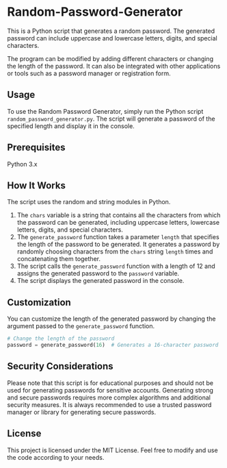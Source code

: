 
# Random-Password-Generator

This is a Python script that generates a random password. The generated password can include uppercase and lowercase letters, digits, and special characters.

The program can be modified by adding different characters or changing the length of the password. It can also be integrated with other applications or tools such as a password manager or registration form.

## Usage

To use the Random Password Generator, simply run the Python script `random_password_generator.py`. The script will generate a password of the specified length and display it in the console.

## Prerequisites

Python 3.x

## How It Works
The script uses the random and string modules in Python.

1. The `chars` variable is a string that contains all the characters from which the password can be generated, including uppercase letters, lowercase letters, digits, and special characters.
2. The `generate_password` function takes a parameter `length` that specifies the length of the password to be generated. It generates a password by randomly choosing characters from the `chars` string `length` times and concatenating them together.
3. The script calls the `generate_password` function with a length of 12 and assigns the generated password to the `password` variable.
4. The script displays the generated password in the console.

## Customization

You can customize the length of the generated password by changing the argument passed to the `generate_password` function.

```python
# Change the length of the password
password = generate_password(16)  # Generates a 16-character password
```

## Security Considerations

Please note that this script is for educational purposes and should not be used for generating passwords for sensitive accounts. Generating strong and secure passwords requires more complex algorithms and additional security measures. It is always recommended to use a trusted password manager or library for generating secure passwords.

## License

This project is licensed under the MIT License. Feel free to modify and use the code according to your needs.

